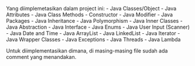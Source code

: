 Yang diimplemetasikan dalam project ini:
    - Java Classes/Object
    - Java Attributes
    - Java Class Methods
    - Constructor
    - Java Modifier
    - Java Packages
    - Java Inheritance
    - Java Polymorphism
    - Java Inner Classes
    - Java Abstraction
    - Java Interface
    - Java Enums
    - Java User Input (Scanner)
    - Java Date and Time
    - Java ArrayList
    - Java LinkedList
    - Java Iterator
    - Java Wrapper Classes
    - Java Exceptions
    - Java Threads
    - Java Lambda

Untuk diimplementasikan dimana, di masing-masing file sudah ada comment yang menandakan.
